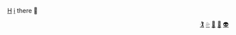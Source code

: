 [H](https://www.hackerrank.com)
[i](https://www.vimgolf.com) there 👋

<!--
**cylmat/cylmat** is a ✨ _special_ ✨ repository because its `README.md` (this file) appears on your GitHub profile.

Here are some ideas to get you started:

- 🔭 I’m currently working on ...
- 🌱 I’m currently learning ...
- 👯 I’m looking to collaborate on ...
- 🤔 I’m looking for help with ...
- 💬 Ask me about ...
- 📫 How to reach me: ...
- 😄 Pronouns: ...
- ⚡ Fun fact: ...
-->

<div align="right">
  <a href="https://www.code.golf">🏌️</a>
  <a href="https://www.geeksforgeeks.org/fundamentals-of-algorithms">💦</a>
  <a href="https://www.root-me.org">👥</a>
  <a href="https://symfony.com">🎼</a>
  <a href="https://www.vimgolf.com/">👽</a>
</div>
